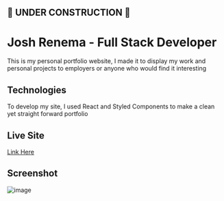 <h2>🚧 UNDER CONSTRUCTION 🚧</h2>

<h1> Josh Renema - Full Stack Developer </h1>

This is my personal portfolio website, I made it to display my work and personal projects to employers or anyone who would find it interesting

<h2>Technologies</h2>

To develop my site, I used React and Styled Components to make a clean yet straight forward portfolio

<h2>Live Site</h2>

<a href="https://jos-ren.vercel.app/" target="_blank">Link Here</a>

<h2>Screenshot</h2>

![image](https://user-images.githubusercontent.com/60946895/199882413-d6b594a4-5c40-401e-a982-ff80e36098e2.png)
